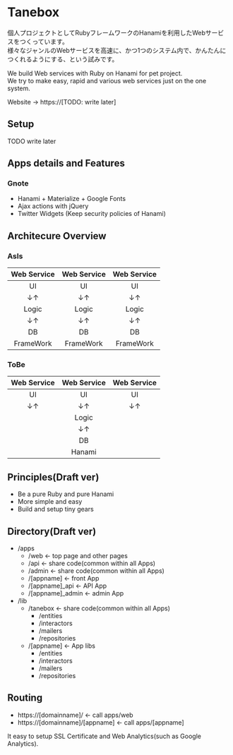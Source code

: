 # Tanebox

個人プロジェクトとしてRubyフレームワークのHanamiを利用したWebサービスをつくっています。  
様々なジャンルのWebサービスを高速に、かつ1つのシステム内で、かんたんにつくれるようにする、という試みです。

We build Web services with Ruby on Hanami for pet project.  
We try to make easy, rapid and various web services just on the one system.

Website -> https://[TODO: write later]


## Setup

TODO write later

## Apps details and Features

### Gnote
- Hanami + Materialize + Google Fonts
- Ajax actions with jQuery
- Twitter Widgets (Keep security policies of Hanami)

## Architecure Overview
### AsIs
|Web Service|Web Service|Web Service
|:-:|:-:|:-:
|UI |UI |UI
|↓↑ |↓↑ |↓↑
|Logic|Logic|Logic
|↓↑ |↓↑ |↓↑
|DB |DB |DB
|FrameWork|FrameWork|FrameWork

### ToBe
|Web Service|Web Service|Web Service
|:-:|:-:|:-:
|UI |UI |UI
|↓↑ |↓↑ |↓↑
|   |Logic|　
|   |↓↑ |　
|   |DB |　
|   |Hanami|　

## Principles(Draft ver)
- Be a pure Ruby and pure Hanami
- More simple and easy
- Build and setup tiny gears

## Directory(Draft ver)
- /apps
  - /web              <- top page and other pages
  - /api              <- share code(common within all Apps)
  - /admin            <- share code(common within all Apps)
  - /[appname]        <- front App
  - /[appname]_api    <- API App
  - /[appname]_admin  <- admin App
- /lib
  - /tanebox          <- share code(common within all Apps)
    - /entities
    - /interactors
    - /mailers
    - /repositories
  - /[appname]          <- App libs
    - /entities
    - /interactors
    - /mailers
    - /repositories

## Routing
- https://[domainname]/ <- call apps/web
- https://[domainname]/[appname] <- call apps/[appname]

It easy to setup SSL Certificate and Web Analytics(such as Google Analytics).
